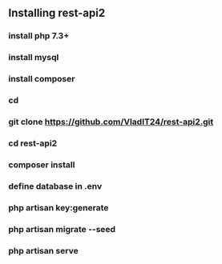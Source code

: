 ## Installing rest-api2

### install php 7.3+

### install mysql

### install composer

### cd

### git clone https://github.com/VladIT24/rest-api2.git

### cd rest-api2

### composer install

### define database in .env

### php artisan key:generate

### php artisan migrate --seed

### php artisan serve
